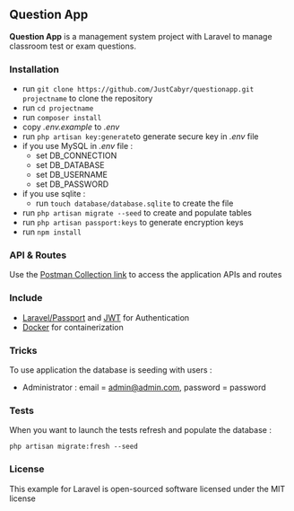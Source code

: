 ## Question App ##

**Question App** is a management system project with Laravel to manage classroom test or exam questions.

### Installation ###

* run `git clone https://github.com/JustCabyr/questionapp.git projectname` to clone the repository 
* run `cd projectname`
* run `composer install`
* copy *.env.example* to *.env*
* run `php artisan key:generate`to generate secure key in *.env* file
* if you use MySQL in *.env* file :
   * set DB_CONNECTION
   * set DB_DATABASE
   * set DB_USERNAME
   * set DB_PASSWORD
* if you use sqlite :
   * run `touch database/database.sqlite` to create the file
* run `php artisan migrate --seed` to create and populate tables
* run `php artisan passport:keys` to generate encryption keys
* run `npm install`

### API & Routes ###
Use the [Postman Collection link](https://www.getpostman.com/collections/d2bf711b986e1ea30cc7) to access the application APIs and routes

### Include ###

* [Laravel/Passport](https://laravel.com/docs/8.x/passport) and [JWT](https://jwt.io/introduction/) for Authentication
* [Docker](https://www.docker.com/) for containerization


### Tricks ###

To use application the database is seeding with users :

* Administrator : email = admin@admin.com, password = password

### Tests ###

When you want to launch the tests refresh and populate the database :

`php artisan migrate:fresh --seed`

### License ###

This example for Laravel is open-sourced software licensed under the MIT license
